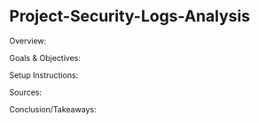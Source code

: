 # Project-Security-Logs-Analysis

Overview:

Goals & Objectives:

Setup Instructions:

Sources: 

Conclusion/Takeaways:


